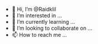 - 👋 Hi, I’m @Raidklil
- 👀 I’m interested in ...
- 🌱 I’m currently learning ...
- 💞️ I’m looking to collaborate on ...
- 📫 How to reach me ...

<!---
Raidklil/Raidklil is a ✨ special ✨ repository because its `README.md` (this file) appears on your GitHub profile.
You can click the Preview link to take a look at your changes.
--->
